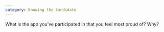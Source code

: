 ```yaml
---
category: Knowing the Candidate
---
```


What is the app you’ve participated in that you feel most proud of? Why?
